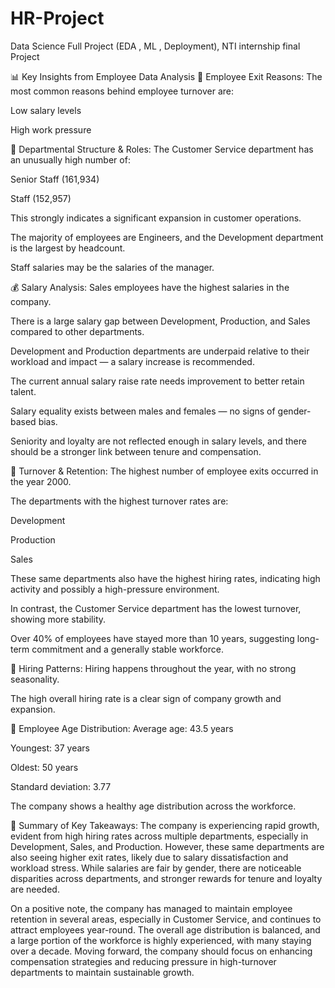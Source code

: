 # HR-Project
Data Science Full Project (EDA , ML , Deployment), NTI internship final Project


📊 Key Insights from Employee Data Analysis
🎯 Employee Exit Reasons:
The most common reasons behind employee turnover are:

Low salary levels

High work pressure

💼 Departmental Structure & Roles:
The Customer Service department has an unusually high number of:

Senior Staff (161,934)

Staff (152,957)

This strongly indicates a significant expansion in customer operations.

The majority of employees are Engineers, and the Development department is the largest by headcount.

Staff salaries may be the salaries of the manager.

💰 Salary Analysis:
Sales employees have the highest salaries in the company.

There is a large salary gap between Development, Production, and Sales compared to other departments.

Development and Production departments are underpaid relative to their workload and impact — a salary increase is recommended.

The current annual salary raise rate needs improvement to better retain talent.

Salary equality exists between males and females — no signs of gender-based bias.

Seniority and loyalty are not reflected enough in salary levels, and there should be a stronger link between tenure and compensation.

👥 Turnover & Retention:
The highest number of employee exits occurred in the year 2000.

The departments with the highest turnover rates are:

Development

Production

Sales

These same departments also have the highest hiring rates, indicating high activity and possibly a high-pressure environment.

In contrast, the Customer Service department has the lowest turnover, showing more stability.

Over 40% of employees have stayed more than 10 years, suggesting long-term commitment and a generally stable workforce.

📅 Hiring Patterns:
Hiring happens throughout the year, with no strong seasonality.

The high overall hiring rate is a clear sign of company growth and expansion.

🎂 Employee Age Distribution:
Average age: 43.5 years

Youngest: 37 years

Oldest: 50 years

Standard deviation: 3.77

The company shows a healthy age distribution across the workforce.

🧩 Summary of Key Takeaways:
The company is experiencing rapid growth, evident from high hiring rates across multiple departments, especially in Development, Sales, and Production. However, these same departments are also seeing higher exit rates, likely due to salary dissatisfaction and workload stress. While salaries are fair by gender, there are noticeable disparities across departments, and stronger rewards for tenure and loyalty are needed.

On a positive note, the company has managed to maintain employee retention in several areas, especially in Customer Service, and continues to attract employees year-round. The overall age distribution is balanced, and a large portion of the workforce is highly experienced, with many staying over a decade. Moving forward, the company should focus on enhancing compensation strategies and reducing pressure in high-turnover departments to maintain sustainable growth.
